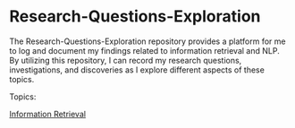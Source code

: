 # Research-Questions-Exploration

The Research-Questions-Exploration repository provides a platform for me to log and document my findings related to information retrieval and NLP. By utilizing this repository, I can record my research questions, investigations, and discoveries as I explore different aspects of these topics. 

Topics:

[Information Retrieval](https://docs.google.com/document/d/1swPuzXEyx6UvmaQtjEEQIYO6LN38quJInSHY1Y5IXhY/edit?usp=sharing)
